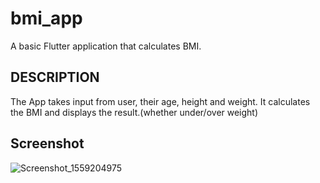 # bmi_app

A basic Flutter application that calculates BMI.

## DESCRIPTION

The App takes input from user, their age, height and weight.
It calculates the BMI and displays the result.(whether under/over weight)

## Screenshot

![Screenshot_1559204975](https://user-images.githubusercontent.com/45023388/58622558-7f862780-82e9-11e9-963d-92875c58a4df.png)
